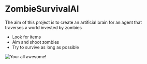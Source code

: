 # ZombieSurvivalAI

The aim of this project is to create an artificial brain for an agent that traverses a world invested by zombies

* Look for items
* Aim and shoot zombies
* Try to survive as long as possible

![Your all awesome!](https://tenor.com/view/thanks-awesome-gif-14611487)
